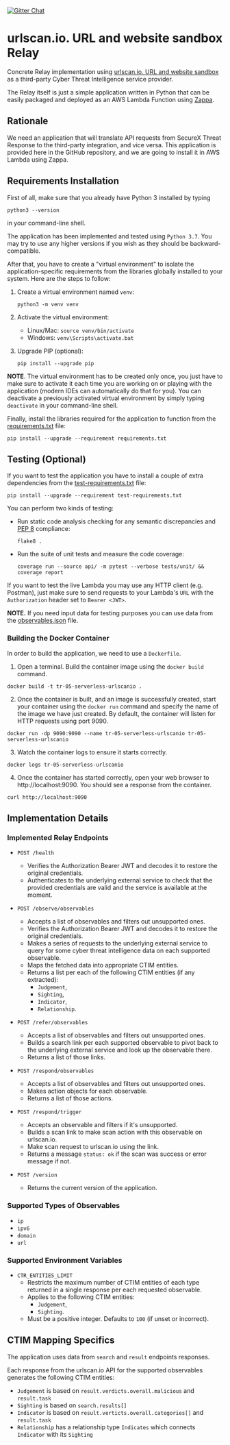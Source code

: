 [![Gitter Chat](https://img.shields.io/badge/gitter-join%20chat-brightgreen.svg)](https://gitter.im/CiscoSecurity/Threat-Response "Gitter Chat")

# urlscan.io. URL and website sandbox Relay

Concrete Relay implementation using
[urlscan.io. URL and website sandbox](https://urlscan.io/)
as a third-party Cyber Threat Intelligence service provider.

The Relay itself is just a simple application written in Python that can be
easily packaged and deployed as an AWS Lambda Function using
[Zappa](https://github.com/Miserlou/Zappa).

## Rationale

We need an application that will translate API requests from SecureX Threat Response
to the third-party integration, and vice versa. This application is provided
here in the GitHub repository, and we are going to install it in AWS Lambda
using Zappa.

## Requirements Installation

First of all, make sure that you already have Python 3 installed by typing
```
python3 --version
```
in your command-line shell.

The application has been implemented and tested using `Python 3.7`. You may try
to use any higher versions if you wish as they should be backward-compatible.

After that, you have to create a "virtual environment" to isolate the
application-specific requirements from the libraries globally installed to your
system. Here are the steps to follow:

1. Create a virtual environment named `venv`:

   `python3 -m venv venv`

2. Activate the virtual environment:
   - Linux/Mac: `source venv/bin/activate`
   - Windows: `venv\Scripts\activate.bat`

3. Upgrade PIP (optional):

   `pip install --upgrade pip`

**NOTE**. The virtual environment has to be created only once, you just have
to make sure to activate it each time you are working on or playing with the
application (modern IDEs can automatically do that for you). You can deactivate
a previously activated virtual environment by simply typing `deactivate` in
your command-line shell.

Finally, install the libraries required for the application to function from
the [requirements.txt](code/requirements.txt) file:

```
pip install --upgrade --requirement requirements.txt
```

## Testing (Optional)

If you want to test the application you have to install a couple of extra
dependencies from the [test-requirements.txt](code/test-requirements.txt) file:
```
pip install --upgrade --requirement test-requirements.txt
```

You can perform two kinds of testing:

- Run static code analysis checking for any semantic discrepancies and
[PEP 8](https://www.python.org/dev/peps/pep-0008/) compliance:

  `flake8 .`

- Run the suite of unit tests and measure the code coverage:

  `coverage run --source api/ -m pytest --verbose tests/unit/ && coverage report`

If you want to test the live Lambda you may use any HTTP client (e.g. Postman),
just make sure to send requests to your Lambda's `URL` with the `Authorization`
header set to `Bearer <JWT>`.

**NOTE.** If you need input data for testing purposes you can use data from the
[observables.json](code/observables.json) file.

### Building the Docker Container
In order to build the application, we need to use a `Dockerfile`.  

 1. Open a terminal.  Build the container image using the `docker build` command.

```
docker build -t tr-05-serverless-urlscanio .
```

 2. Once the container is built, and an image is successfully created, start your container using the `docker run` command and specify the name of the image we have just created.  By default, the container will listen for HTTP requests using port 9090.

```
docker run -dp 9090:9090 --name tr-05-serverless-urlscanio tr-05-serverless-urlscanio
```

 3. Watch the container logs to ensure it starts correctly.

```
docker logs tr-05-serverless-urlscanio
```

 4. Once the container has started correctly, open your web browser to http://localhost:9090.  You should see a response from the container.

```
curl http://localhost:9090
```

## Implementation Details

### Implemented Relay Endpoints

- `POST /health`
  - Verifies the Authorization Bearer JWT and decodes it to restore the
  original credentials.
  - Authenticates to the underlying external service to check that the provided
  credentials are valid and the service is available at the moment.

- `POST /observe/observables`
  - Accepts a list of observables and filters out unsupported ones.
  - Verifies the Authorization Bearer JWT and decodes it to restore the
  original credentials.
  - Makes a series of requests to the underlying external service to query for
  some cyber threat intelligence data on each supported observable.
  - Maps the fetched data into appropriate CTIM entities.
  - Returns a list per each of the following CTIM entities (if any extracted):
    - `Judgement`,
    - `Sighting`,
    - `Indicator`,
    - `Relationship`.
    
- `POST /refer/observables`
  - Accepts a list of observables and filters out unsupported ones.
  - Builds a search link per each supported observable to pivot back to 
  the underlying external service and look up the observable there.
  - Returns a list of those links.
  
- `POST /respond/observables`
  - Accepts a list of observables and filters out unsupported ones.
  - Makes action objects for each observable.
  - Returns a list of those actions.
  
- `POST /respond/trigger`
  - Accepts an observable and filters if it's unsupported.
  - Builds a scan link to make scan action with this observable on urlscan.io.
  - Make scan request to urlscan.io using the link.
  - Returns a message `status: ok` if the scan was success or error message if not.

- `POST /version`
  - Returns the current version of the application.
  
### Supported Types of Observables

- `ip`
- `ipv6`
- `domain`
- `url`

### Supported Environment Variables

- `CTR_ENTITIES_LIMIT`
  - Restricts the maximum number of CTIM entities of each type returned in a
  single response per each requested observable.
  - Applies to the following CTIM entities:
    - `Judgement`,
    - `Sighting`.
  - Must be a positive integer. Defaults to `100` (if unset or incorrect).

## CTIM Mapping Specifics

The application uses data from `search` and `result` endpoints responses.

Each response from the urlscan.io API for the supported observables generates
the following CTIM entities:

- `Judgement` is based on `result.verdicts.overall.malicious` and `result.task`
- `Sighting` is based on `search.results[]`
- `Indicator` is based on `result.verticts.overall.categories[]` and `result.task`
- `Relationship` has a relationship type `Indicates` which connects
 `Indicator` with its `Sighting` 
